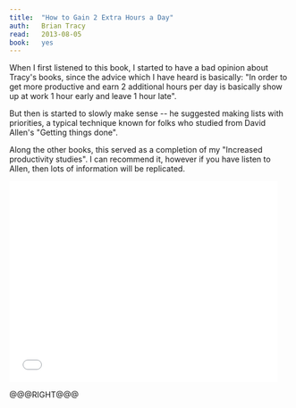 ```yaml
---
title:	"How to Gain 2 Extra Hours a Day"
auth:	Brian Tracy
read:	2013-08-05
book:	yes
---
```





When I first listened to this book, I started to have a bad opinion about Tracy's
books, since the advice which I have heard is basically: "In order to get
more productive and earn 2 additional hours per day is basically show up at
work 1 hour early and leave 1 hour late".

But then is started to slowly make sense -- he suggested making lists with
priorities, a typical technique known for folks who studied from David
Allen's "Getting things done".

Along the other books, this served as a completion of my "Increased
productivity studies". I can recommend it, however if you have listen to
Allen, then lots of information will be replicated.

<iframe width="480" height="360" src="//www.youtube.com/embed/PSGiUiMo_ZE" frameborder="0" allowfullscreen></iframe>

@@@RIGHT@@@
